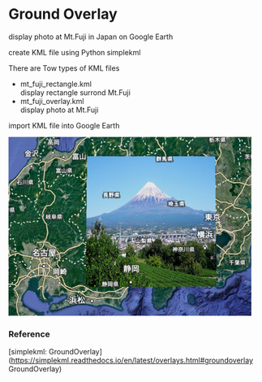 Ground Overlay
===============

display photo at Mt.Fuji in Japan on Google Earth

create KML file using Python simplekml

There are Tow types of KML files
- mt_fuji_rectangle.kml  
display rectangle surrond Mt.Fuji   
- mt_fuji_overlay.kml  
display photo at Mt.Fuji  

import KML file into Google Earth

![mt fuji](https://github.com/ohwada/World_Countries/blob/main/simplekml/ground_overlay/screenshots/mt_fuji_overlay.png)


### Reference
[simplekml: GroundOverlay](https://simplekml.readthedocs.io/en/latest/overlays.html#groundoverlay
GroundOverlay)

